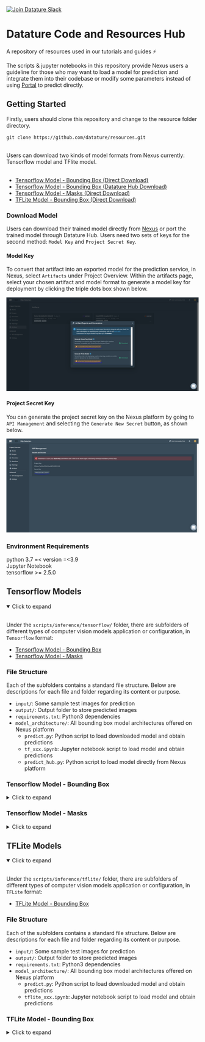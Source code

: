 [![Join Datature Slack](https://img.shields.io/badge/Join%20The%20Community-Datature%20Slack-blueviolet)](https://datature.io/community)

<div id="top"></div>

# Datature Code and Resources Hub

A repository of resources used in our tutorials and guides ⚡️

<!-- INTRODUCTION -->

The scripts & jupyter notebooks in this repository provide Nexus users a guideline for those who may want to load a model for prediction and integrate them into their codebase or modify some parameters instead of using [Portal](https://github.com/datature/portal) to predict directly.

<!-- GETTING STARTED -->

## Getting Started

Firstly, users should clone this repository and change to the resource folder directory.<br>

```
git clone https://github.com/datature/resources.git
```

<br>
Users can download two kinds of model formats from Nexus currently: Tensorflow model and TFlite model.<br><br>

- [Tensorflow Model - Bounding Box (Direct Download)](#tensorflow-model---bounding-box)
- [Tensorflow Model - Bounding Box (Datature Hub Download)](#tensorflow-model---bounding-box)
- [Tensorflow Model - Masks (Direct Download)](#tensorflow-model---masks)
- [TFLite Model - Bounding Box (Direct Download)](#tflite-model---bounding-box)

### Download Model

Users can download their trained model directly from [Nexus](https://nexus.datature.io/) or port the trained model through Datature Hub. Users need two sets of keys for the second method: `Model Key` and `Project Secret Key`.<br>

#### Model Key

To convert that artifact into an exported model for the prediction service, in Nexus, select `Artifacts` under Project Overview. Within the artifacts page, select your chosen artifact and model format to generate a model key for deployment by clicking the triple dots box shown below.

![modelkey](/assets/modelkey.png)

#### Project Secret Key

You can generate the project secret key on the Nexus platform by going to `API Management` and selecting the `Generate New Secret` button, as shown below.

![projectsecret](/assets/projectsecret.png)

### Environment Requirements

python 3.7 =< version =<3.9<br>
Jupyter Notebook<br>
tensorflow >= 2.5.0<br>

<!-- Predict with Different Model -->

## Tensorflow Models

<details open>
     <summary>Click to expand</summary><br>

Under the `scripts/inference/tensorflow/` folder, there are subfolders of different types of computer vision models application or configuration, in `Tensorflow` format:

- [Tensorflow Model - Bounding Box](#tensorflow-model---bounding-box)
- [Tensorflow Model - Masks](#tensorflow-model---masks)

### File Structure

Each of the subfolders contains a standard file structure. Below are descriptions for each file and folder regarding its content or purpose.

- `input/`: Some sample test images for prediction
- `output/`: Output folder to store predicted images
- `requirements.txt`: Python3 dependencies
- `model_architecture/`: All bounding box model architectures offered on Nexus platform
  - `predict.py`: Python script to load downloaded model and obtain predictions
  - `tf_xxx.ipynb`: Jupyter notebook script to load model and obtain predictions
  - `predict_hub.py`: Python script to load model directly from Nexus platform

### Tensorflow Model - Bounding Box

<details>
     <summary>Click to expand</summary><br>

`xxx` in the subsequent command prompts represents chosen model architecture, which is also the name of the folders within the `model_architecture/` folder.

### Command to run Downloaded Model Python script

```
cd scripts/inference/tensorflow/bounding_box/
```

```
pip install -r requirements.txt
```

```
cd model_architecture/xxx
```

```
python predict.py --input "path_to_input_folder" --output "path_to_output_folder" --width 640 --height 640 --threshold 0.7 --model "path_to_model" --label "path_to_labelmap"
```

Sample default command

```
python predict.py --input "./input" --output "./output" --width 640 --height 640 --threshold 0.7 --model "./saved_model" --label "./label_map.pbtxt"
```

Below is the list of modifiable script parameters and its description.

```
--input "path_to_input_folder" (Required)
--output "path_to_output_folder" (Required)
--model "path_to_model" (Required)
--label "path_to_labelmap" (Required)
--width "width of image to load" (Optional) (default: 640)
--height "height of image to load" (Optional) (default: 640)
--threshold "confidence threshold" (Optional) (default: 0.7)
```

### Command to run Jupyter Notebook

```
pip install jupyter
```

```
python -m notebook tf_xxx.ipynb
```

### Command to run Datature Hub Python script

```
cd scripts/inference/tensorflow/bounding_box/
```

```
pip install -r requirements.txt
```

```
cd model_architecture/xxx
```

```
python predict_hub.py --input "path_to_input_folder" --output "path_to_output_folder"  --threshold 0.7 --secret "Project_secret" --key "Your_model_key"
```

Sample default command

```
python predict_hub.py --input "./input" --output "./output" --secret "76d97105923491bfa13c84d74eb5457b3b04dceda19ca009d7af111bd7d05344" --key "f2324a0064025c01da8fe3482177a83a"
```

Below is the list of modifiable script parameters and its description.

```
--input "Path to folder that contains input images" (Required) (default:"./input")
--output "Path to folder to store predicted images" (Required)(default:"./output")
--threshold "Prediction confidence threshold" (Optional) (default: 0.7)
--secret "Datature Nexus project secret key" (Required)
--key "Datature Nexus model key" (Required)
```

<br/>
<div align="right">
    <b><a href="#top">↥ back to top</a></b>
</div>
<br/>
</details>

### Tensorflow Model - Masks

<details>
     <summary>Click to expand</summary><br>

`xxx` in the subsequent command prompts represents chosen model architecture, which is also the name of the folders within the `model_architecture/` folder.

### Command to run Downloaded Model Python script

```
cd scripts/inference/tensorflow/tensorflow/segmentation/
```

```
pip install -r requirements.txt
```

```
cd model_architecture/xxx
```

```
python predict.py --input "path_to_input_folder" --output "path_to_output_folder" --width 1024 --height 1024 --threshold 0.7 --model "path_to_model" --label "path_to_labelmap"
```

Sample default command

```
python predict.py --input "./input" --output "./output" --width 1024 --height 1024 --threshold 0.7 --model "./saved_model" --label "./label_map.pbtxt"
```

Below is the list of modifiable script parameters and its description.

```
--input "path_to_input_folder" (Required)
--output "path_to_output_folder" (Required)
--model "path_to_model" (Required)
--label "path_to_labelmap" (Required)
--width "width of image to load" (Optional) (default: 1024)
--height "height of image to load" (Optional) (default: 1024)
--threshold "confidence threshold" (Optional) (default: 0.7)

```

### Command to run Jupyter Notebook

```
pip install jupyter
```

```
python -m notebook tf_xxx.ipynb
```

<br/>
<div align="right">
    <b><a href="#top">↥ back to top</a></b>
</div>
<br/>
	
</details>
</details>

## TFLite Models

<details open>
     <summary>Click to expand</summary><br>

Under the `scripts/inference/tflite/` folder, there are subfolders of different types of computer vision models application or configuration, in `TFLite` format:

- [TFLite Model - Bounding Box](#tflite-model---bounding-box)

### File Structure

Each of the subfolders contains a standard file structure. Below are descriptions for each file and folder regarding its content or purpose.

- `input/`: Some sample test images for prediction
- `output/`: Output folder to store predicted images
- `requirements.txt`: Python3 dependencies
- `model_architecture/`: All bounding box model architectures offered on Nexus platform
  - `predict.py`: Python script to load downloaded model and obtain predictions
  - `tflite_xxx.ipynb`: Jupyter notebook script to load model and obtain predictions

### TFLite Model - Bounding Box

<details>
     <summary>Click to expand</summary><br>

`xxx` in the subsequent command prompts represents chosen model architecture, which is also the name of the folders within the `model_architecture/` folder.

### Command to run Downloaded Model Python script

```
cd scripts/inference/tflite/bounding_box/
```

```
pip install -r requirements.txt
```

```
cd model_architecture/xxx
```

```
python predict.py --input "path_to_input_folder" --output "path_to_output_folder" --width 640 --height 640 --threshold 0.7 --model "path_to_model" --label "path_to_labelmap"
```

Sample default command

```
python predict.py --input "./input" --output "./output" --width 640 --height 640 --threshold 0.7 --model "./tf.lite" --label "./label_map.pbtxt"
```

Below is the list of modifiable script parameters and its description.

```
--input "path_to_input_folder" (Required)
--output "path_to_output_folder" (Required)
--model "path_to_model" (Required)
--label "path_to_labelmap" (Required)
--width "width of image to load" (Optional) (default: 640)
--height "height of image to load" (Optional) (default: 640)
--threshold "confidence threshold" (Optional) (default: 0.7)
```

### Command to run Jupyter Notebook

```
pip install jupyter
```

```
python -m notebook tflite_xxx.ipynb
```

<br/>
<div align="right">
    <b><a href="#top">↥ back to top</a></b>
</div>
<br/>
	
</details>

</details>

<!-- MARKDOWN LINKS & IMAGES -->
